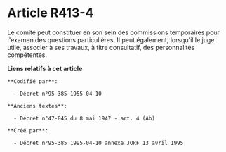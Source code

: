 # Article R413-4

Le comité peut constituer en son sein des commissions temporaires pour l'examen des questions particulières. Il peut
également, lorsqu'il le juge utile, associer à ses travaux, à titre consultatif, des personnalités compétentes.

**Liens relatifs à cet article**

	**Codifié par**:

	  - Décret n°95-385 1955-04-10

	**Anciens textes**:

	  - Décret n°47-845 du 8 mai 1947 - art. 4 (Ab)

	**Créé par**:

	  - Décret n°95-385 1995-04-10 annexe JORF 13 avril 1995
